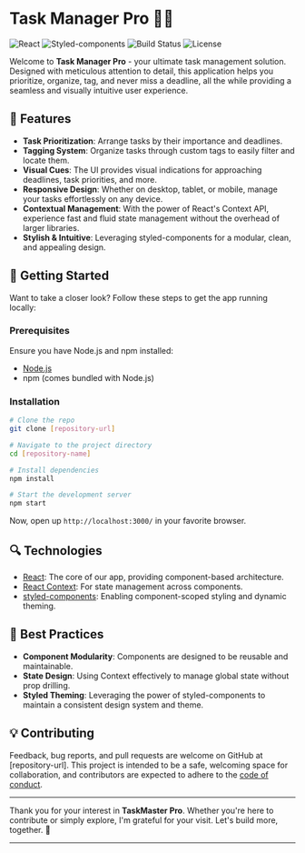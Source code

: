 
# Task Manager Pro 📅✅

![React](https://img.shields.io/badge/React-v17.0.2-61DAFB?logo=react&logoColor=white)
![Styled-components](https://img.shields.io/badge/styled--components-v5.3.0-DB7093?logo=styled-components&logoColor=white)
![Build Status](https://img.shields.io/badge/build-passing-brightgreen)
![License](https://img.shields.io/badge/license-MIT-blue)

Welcome to **Task Manager Pro** - your ultimate task management solution. Designed with meticulous attention to detail, this application helps you prioritize, organize, tag, and never miss a deadline, all the while providing a seamless and visually intuitive user experience.

## 🌟 Features

- **Task Prioritization**: Arrange tasks by their importance and deadlines.
- **Tagging System**: Organize tasks through custom tags to easily filter and locate them.
- **Visual Cues**: The UI provides visual indications for approaching deadlines, task priorities, and more.
- **Responsive Design**: Whether on desktop, tablet, or mobile, manage your tasks effortlessly on any device.
- **Contextual Management**: With the power of React's Context API, experience fast and fluid state management without the overhead of larger libraries.
- **Stylish & Intuitive**: Leveraging styled-components for a modular, clean, and appealing design.

## 🚀 Getting Started

Want to take a closer look? Follow these steps to get the app running locally:

### Prerequisites

Ensure you have Node.js and npm installed:
- [Node.js](https://nodejs.org/)
- npm (comes bundled with Node.js)

### Installation

```bash
# Clone the repo
git clone [repository-url]

# Navigate to the project directory
cd [repository-name]

# Install dependencies
npm install

# Start the development server
npm start
```

Now, open up `http://localhost:3000/` in your favorite browser.

## 🔍 Technologies

- [React](https://reactjs.org/): The core of our app, providing component-based architecture.
- [React Context](https://reactjs.org/docs/context.html): For state management across components.
- [styled-components](https://styled-components.com/): Enabling component-scoped styling and dynamic theming.

## 🤖 Best Practices

- **Component Modularity**: Components are designed to be reusable and maintainable.
- **State Design**: Using Context effectively to manage global state without prop drilling.
- **Styled Theming**: Leveraging the power of styled-components to maintain a consistent design system and theme.

## 💡 Contributing

Feedback, bug reports, and pull requests are welcome on GitHub at [repository-url]. This project is intended to be a safe, welcoming space for collaboration, and contributors are expected to adhere to the [code of conduct](link-to-code-of-conduct).

---

Thank you for your interest in **TaskMaster Pro**. Whether you're here to contribute or simply explore, I'm grateful for your visit. Let's build more, together. 🌟

---
